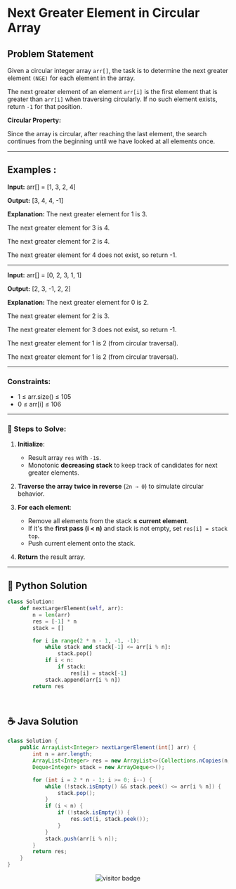 # **Next Greater Element in Circular Array**


## Problem Statement
Given a circular integer array `arr[]`, the task is to determine the next greater element `(NGE)` for each element in the array.

The next greater element of an element `arr[i]` is the first element that is greater than `arr[i]` when traversing circularly. If no such element exists, return `-1` for that position.

**Circular Property:**

Since the array is circular, after reaching the last element, the search continues from the beginning until we have looked at all elements once.


---

## **Examples :**

**Input:** arr[] = [1, 3, 2, 4]

**Output:** [3, 4, 4, -1]

**Explanation:** 
The next greater element for 1 is 3.

The next greater element for 3 is 4.

The next greater element for 2 is 4.

The next greater element for 4 does not exist, so return -1.

---

**Input:** arr[] = [0, 2, 3, 1, 1]

**Output:** [2, 3, -1, 2, 2]

**Explanation:** The next greater element for 0 is 2.

The next greater element for 2 is 3.

The next greater element for 3 does not exist, so return -1.

The next greater element for 1 is 2 (from circular traversal).

The next greater element for 1 is 2 (from circular traversal).

---



### **Constraints:**
- 1 ≤ arr.size() ≤ 105
- 0 ≤ arr[i] ≤ 106


---

### **🧠 Steps to Solve:**

1. **Initialize**:

   * Result array `res` with `-1`s.
   * Monotonic **decreasing stack** to keep track of candidates for next greater elements.

2. **Traverse the array twice in reverse** (`2n → 0`) to simulate circular behavior.

3. **For each element**:

   * Remove all elements from the stack **≤ current element**.
   * If it's the **first pass (i < n)** and stack is not empty, set `res[i] = stack top`.
   * Push current element onto the stack.

4. **Return** the result array.


---


## 🐍 Python Solution

```python
class Solution:
    def nextLargerElement(self, arr):
        n = len(arr)
        res = [-1] * n
        stack = []

        for i in range(2 * n - 1, -1, -1):
            while stack and stack[-1] <= arr[i % n]:
                stack.pop()
            if i < n:
                if stack:
                    res[i] = stack[-1]
            stack.append(arr[i % n])
        return res




```
## ☕️ Java Solution

```java
class Solution {
    public ArrayList<Integer> nextLargerElement(int[] arr) {
        int n = arr.length;
        ArrayList<Integer> res = new ArrayList<>(Collections.nCopies(n, -1));
        Deque<Integer> stack = new ArrayDeque<>();

        for (int i = 2 * n - 1; i >= 0; i--) {
            while (!stack.isEmpty() && stack.peek() <= arr[i % n]) {
                stack.pop();
            }
            if (i < n) {
                if (!stack.isEmpty()) {
                    res.set(i, stack.peek());
                }
            }
            stack.push(arr[i % n]);
        }
        return res;
    }
}


```
<p align="center">
  <img src="https://visitor-badge.laobi.icu/badge?page_id=second-largest-problem" alt="visitor badge"/>

</p>
